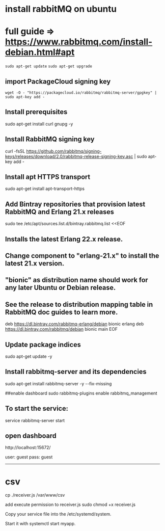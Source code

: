 # install rabbitMQ on ubuntu
# full guide => https://www.rabbitmq.com/install-debian.html#apt

`sudo apt-get update`
`sudo apt-get upgrade`


## import PackageCloud signing key
`wget -O - "https://packagecloud.io/rabbitmq/rabbitmq-server/gpgkey" | sudo apt-key add -`


## Install prerequisites
sudo apt-get install curl gnupg -y


## Install RabbitMQ signing key
curl -fsSL https://github.com/rabbitmq/signing-keys/releases/download/2.0/rabbitmq-release-signing-key.asc | sudo apt-key add -


## Install apt HTTPS transport
sudo apt-get install apt-transport-https




## Add Bintray repositories that provision latest RabbitMQ and Erlang 21.x releases
sudo tee /etc/apt/sources.list.d/bintray.rabbitmq.list <<EOF
## Installs the latest Erlang 22.x release.
## Change component to "erlang-21.x" to install the latest 21.x version.
## "bionic" as distribution name should work for any later Ubuntu or Debian release.
## See the release to distribution mapping table in RabbitMQ doc guides to learn more.
deb https://dl.bintray.com/rabbitmq-erlang/debian bionic erlang
deb https://dl.bintray.com/rabbitmq/debian bionic main
EOF


## Update package indices
sudo apt-get update -y



## Install rabbitmq-server and its dependencies
sudo apt-get install rabbitmq-server -y --fix-missing

##enable dashboard
sudo rabbitmq-plugins enable rabbitmq_management


## To start the service:
service rabbitmq-server start



## open dashboard
http://localhost:15672/

user: guest
pass: guest






------------------------------------------------------------
# csv
cp ./receiver.js /var/www/csv

add execute permission to receiver.js
 sudo chmod +x receiver.js

 
Copy your service file into the /etc/systemd/system.

Start it with systemctl start myapp.

